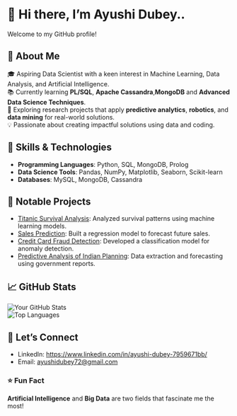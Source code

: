 # 👋 Hi there, I’m Ayushi Dubey.. 

Welcome to my GitHub profile!  

## 🚀 About Me  
🎓 Aspiring Data Scientist with a keen interest in Machine Learning, Data Analysis, and Artificial Intelligence.  
📚 Currently learning **PL/SQL**, **Apache Cassandra**,**MongoDB** and **Advanced Data Science Techniques**.  
🔭 Exploring research projects that apply **predictive analytics**, **robotics**, and **data mining** for real-world solutions.  
💡 Passionate about creating impactful solutions using data and coding.  

## 🌟 Skills & Technologies  
- **Programming Languages**: Python, SQL, MongoDB,  Prolog  
- **Data Science Tools**: Pandas, NumPy, Matplotlib, Seaborn, Scikit-learn  
- **Databases**: MySQL, MongoDB, Cassandra  

## 📂 Notable Projects  
- [Titanic Survival Analysis](https://github.com/yourusername/titanic-analysis): Analyzed survival patterns using machine learning models.  
- [Sales Prediction](https://github.com/yourusername/sales-prediction): Built a regression model to forecast future sales.  
- [Credit Card Fraud Detection](https://github.com/yourusername/credit-card-fraud): Developed a classification model for anomaly detection.  
- [Predictive Analysis of Indian Planning](https://github.com/yourusername/indian-planning-predictive-analysis): Data extraction and forecasting using government reports.

## 📈 GitHub Stats  
![Your GitHub Stats](https://github-readme-stats.vercel.app/api?username=yourusername&show_icons=true&theme=radical)  
![Top Languages](https://github-readme-stats.vercel.app/api/top-langs/?username=yourusername&layout=compact&theme=radical)

## 🤝 Let’s Connect  
- LinkedIn: https://www.linkedin.com/in/ayushi-dubey-7959671bb/
- Email: ayushidubey72@gmail.com
  
### ⭐ Fun Fact  
**Artificial Intelligence** and **Big Data** are two fields that fascinate me the most!  

